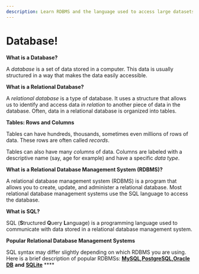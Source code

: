 ```yaml
---
description: Learn RDBMS and the language used to access large datasets – SQL
---
```


# Database!

**What is a Database?**

A _database_ is a set of data stored in a computer. This data is usually structured in a way that makes the data easily accessible. 

**What is a Relational Database?**

A _relational database_ is a type of database. It uses a structure that allows us to identify and access data _in relation_ to another piece of data in the database. Often, data in a relational database is organized into tables. 

**Tables: Rows and Columns**

Tables can have hundreds, thousands, sometimes even millions of rows of data. These rows are often called _records_.

Tables can also have many _columns_ of data. Columns are labeled with a descriptive name \(say, age for example\) and have a specific _data type_.

**What is a Relational Database Management System \(RDBMS\)?**

A relational database management system \(RDBMS\) is a program that allows you to create, update, and administer a relational database. Most relational database management systems use the SQL language to access the database. 

**What is SQL?**

SQL \(**S**tructured **Q**uery **L**anguage\) is a programming language used to communicate with data stored in a relational database management system. 

**Popular Relational Database Management Systems**

SQL syntax may differ slightly depending on which RDBMS you are using. Here is a brief description of popular RDBMSs: [**MySQL**](https://www.mysql.com/)**,**[**PostgreSQL**](https://www.postgresql.org/)**,**[**Oracle DB**](https://www.oracle.com/database/) **and**  [**SQLite**](https://www.sqlite.org/) ****



